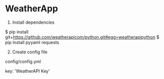 # WeatherApp

1. Install dependencies

$ pip install git+https://github.com/weatherapicom/python.git#egg=weatherapipython
$ pip install pyyaml requests

2. Create config file

config/config.yml

key: 'WeatherAPI Key'

